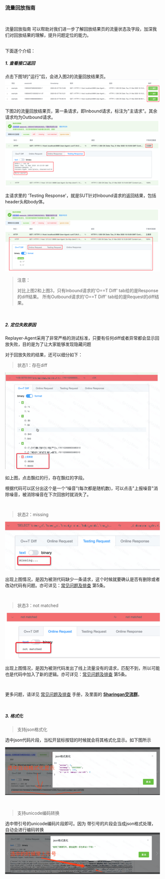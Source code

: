 ### 流量回放指南

<br>

流量回放指南 可以帮助对我们进一步了解回放结果页的流量状态及字段，加深我们对回放结果的理解，提升问题定位的能力。

<br>
下面逐个介绍：

##### 1. 查看接口返回
点击下图1的"运行"后，会进入图2的流量回放结果页。
![guide_replay_run](../../images/guide_replay_run.png)

下图2的流量回放结果页，第一条请求，即Inbound请求，标注为"主请求"。其余请求均为Outbound请求。
![guide_replay_response](../../images/guide_replay_response.png)

主请求里的 'Testing Response'，就是SUT针对Inbound请求的返回结果，包括header头和body体。

![guide_replay_outbound](../../images/guide_replay_outbound.png)

> 注意：
>
>对比上图2和上图3，只有Inbound请求的'O==T Diff' tab给的是Response的diff结果。 所有Outbound请求的'O==T Diff' tab给的是Request的diff结果。

<br>

##### 2. 定位失败原因

Replayer-Agent采用了非常严格的测试标准，只要有任何diff或者异常都会显示回放失败，目的是为了让大家能够发现隐藏问题

对于回放失败的结果，还可以细分如下：

> 状态1：存在diff

![guide_replay_diff](../../images/guide_replay_diff.png)

如上图，点击飘红的行，存在飘红的字段。

根据代码可以区分出这个是一个“噪音”(每次都是随机数)，可以点击"上报噪音"消除噪音，被消除噪音在下次回放时就消失了。

<br>

> 状态2：missing

![guide_replay_missing](../../images/guide_replay_missing.png)

出现上图情况，是因为被测代码缺少一条请求，这个时候就要确认是否有删除或者改动代码有问题。亦可详见：[常见问题及排查](./troubleshoot.md#5-部分outbound匹配失败ot-diff没有diff) 第5条。

<br>

> 状态3：not matched

![guide_replay_notmatch](../../images/guide_replay_notmatch.png)

出现上图情况，是因为被测代码发出了线上流量没有的请求，匹配不到，所以可能也是代码中加入了新的逻辑。亦可详见：[常见问题及排查](./troubleshoot.md#5-部分outbound匹配失败ot-diff没有diff) 第5条。

<br>

更多问题，请详见 [常见问题及排查](./troubleshoot.md) 手册，及里面的 **[Sharingan交流群](./troubleshoot.md#交流群)**。

<br>

##### 3. 格式化
> 支持json格式化

选中json代码片段，当松开鼠标按钮的时候就会将其格式化显示。如下图所示

![guide_replay_json1](../../images/guide_replay_json1.png)

<br>

> 支持unicode编码转换

选中带引号的unicode编码片段即可。因为 带引号的片段会当成json格式处理，自动会进行编码转换
![guide_replay_json2](../../images/guide_replay_json2.png)
